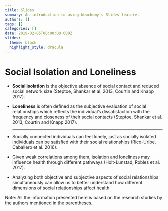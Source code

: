 ```yaml
---
title: Slides
summary: An introduction to using Wowchemy's Slides feature.
authors: []
tags: []
categories: []
date: 2019-02-05T00:00:00.000Z
slides:
  theme: black
  highlight_style: dracula
---
```

# Social Isolation and Loneliness

* **Social isolation** is the objective absence of social contact and reduced social network size (Steptoe, Shankar et al. 2013, Courtin and Knapp 2017).
* **Loneliness** is often defined as the subjective evaluation of social relationships which reflects the individual’s dissatisfaction with the frequency and closeness of their social contacts (Steptoe, Shankar et al. 2013, Courtin and Knapp 2017).



  - - -
* Socially connected individuals can feel lonely, just as socially isolated individuals can be satisfied with their social relationships (Rico-Uribe, Caballero et al. 2016).
* Given weak correlations among them, isolation and loneliness may influence health through different pathways (Holt-Lunstad, Robles et al. 2017).
* Analyzing both objective and subjective aspects of social relationships simultaneously can allow us to better understand how different dimensions of social relationships affect health.  

Note: All the information presented here is based on the research studies by the authors mentioned in the parentheses.